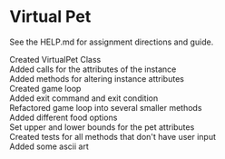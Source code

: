 # Virtual Pet

See the HELP.md for assignment directions and guide.

Created VirtualPet Class\
Added calls for the attributes of the instance\
Added methods for altering instance attributes\
Created game loop\
Added exit command and exit condition\
Refactored game loop into several smaller methods\
Added different food options\
Set upper and lower bounds for the pet attributes\
Created tests for all methods that don't have user input\
Added some ascii art
